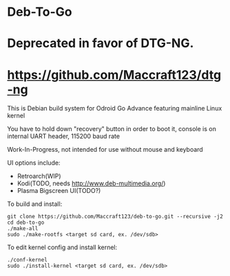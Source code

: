 # Deb-To-Go
# Deprecated in favor of DTG-NG.
# https://github.com/Maccraft123/dtg-ng
This is Debian build system for Odroid Go Advance featuring mainline Linux kernel

You have to hold down "recovery" button in order to boot it, console is on internal UART header, 115200 baud rate

Work-In-Progress, not intended for use without mouse and keyboard

UI options include:
- Retroarch(WIP)
- Kodi(TODO, needs http://www.deb-multimedia.org/)
- Plasma Bigscreen UI(TODO?)

To build and install:
```
git clone https://github.com/Maccraft123/deb-to-go.git --recursive -j2
cd deb-to-go
./make-all
sudo ./make-rootfs <target sd card, ex. /dev/sdb>
```

To edit kernel config and install kernel:
```
./conf-kernel
sudo ./install-kernel <target sd card, ex. /dev/sdb>
```
